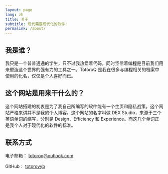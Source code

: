 ```yaml
---
layout: page
lang: zh
title: 关于
subtitle: 现代需要现代化的软件！
permalink: /about/
---
```


## 我是谁？

我只是一个普普通通的学生，只不过我热爱着代码，同时坚信着编程是目前我们用来塑造这个世界的强有力的工具之一。TotoroQ 是我在很多与编程相关的档案中使用的化名，仅仅是个人喜好而已。

## 这个网站是用来干什么的？

这个网站搭建的初衷是为了我自己所编写的软件能有一个主页和隐私战策。这个网站严格来讲并不是我的个人博客。这个网站的名字叫做 DEX Studio，来源于三个英语单词的缩写，分别是 Design、Efficiency 和 Experience。而这几个单词正是我个人对于现代化的软件的标准。

## 联系方式

电子邮箱： [totoroq@outlook.com](mailto:totoroq@outlook.com)

GitHub： [totoroyyb](https://github.com/totoroyyb)